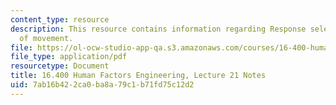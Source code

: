 ```yaml
---
content_type: resource
description: This resource contains information regarding Response selection and control
  of movement.
file: https://ol-ocw-studio-app-qa.s3.amazonaws.com/courses/16-400-human-factors-engineering-fall-2011/7ab16b422ca0ba8a79c1b71fd75c12d2_MIT16_400F11_lec21.pdf
file_type: application/pdf
resourcetype: Document
title: 16.400 Human Factors Engineering, Lecture 21 Notes
uid: 7ab16b42-2ca0-ba8a-79c1-b71fd75c12d2
---
```

